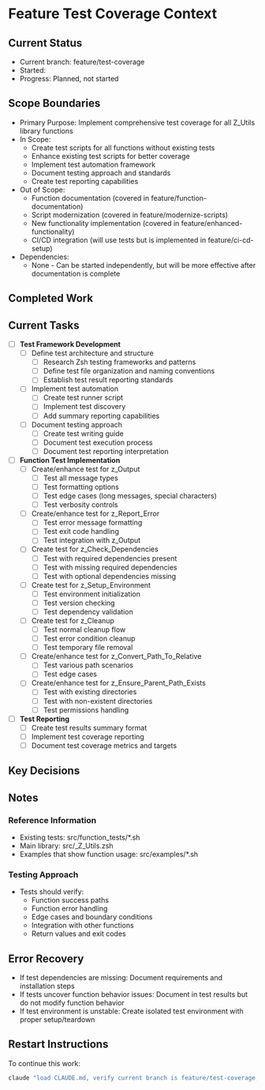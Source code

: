 # Feature Test Coverage Context

## Current Status
- Current branch: feature/test-coverage
- Started: <!-- Will be filled when branch is created -->
- Progress: Planned, not started

## Scope Boundaries
- Primary Purpose: Implement comprehensive test coverage for all Z_Utils library functions
- In Scope: 
  - Create test scripts for all functions without existing tests
  - Enhance existing test scripts for better coverage
  - Implement test automation framework
  - Document testing approach and standards
  - Create test reporting capabilities
- Out of Scope:
  - Function documentation (covered in feature/function-documentation)
  - Script modernization (covered in feature/modernize-scripts)
  - New functionality implementation (covered in feature/enhanced-functionality)
  - CI/CD integration (will use tests but is implemented in feature/ci-cd-setup)
- Dependencies:
  - None - Can be started independently, but will be more effective after documentation is complete

## Completed Work
<!-- No entries yet -->

## Current Tasks
- [ ] **Test Framework Development**
  - [ ] Define test architecture and structure
    - [ ] Research Zsh testing frameworks and patterns
    - [ ] Define test file organization and naming conventions
    - [ ] Establish test result reporting standards
  - [ ] Implement test automation
    - [ ] Create test runner script
    - [ ] Implement test discovery
    - [ ] Add summary reporting capabilities
  - [ ] Document testing approach
    - [ ] Create test writing guide
    - [ ] Document test execution process
    - [ ] Document test reporting interpretation

- [ ] **Function Test Implementation**
  - [ ] Create/enhance test for z_Output
    - [ ] Test all message types
    - [ ] Test formatting options
    - [ ] Test edge cases (long messages, special characters)
    - [ ] Test verbosity controls
  - [ ] Create/enhance test for z_Report_Error
    - [ ] Test error message formatting
    - [ ] Test exit code handling
    - [ ] Test integration with z_Output
  - [ ] Create test for z_Check_Dependencies
    - [ ] Test with required dependencies present
    - [ ] Test with missing required dependencies
    - [ ] Test with optional dependencies missing
  - [ ] Create test for z_Setup_Environment
    - [ ] Test environment initialization
    - [ ] Test version checking
    - [ ] Test dependency validation
  - [ ] Create test for z_Cleanup
    - [ ] Test normal cleanup flow
    - [ ] Test error condition cleanup
    - [ ] Test temporary file removal
  - [ ] Create/enhance test for z_Convert_Path_To_Relative
    - [ ] Test various path scenarios
    - [ ] Test edge cases
  - [ ] Create/enhance test for z_Ensure_Parent_Path_Exists
    - [ ] Test with existing directories
    - [ ] Test with non-existent directories
    - [ ] Test permissions handling

- [ ] **Test Reporting**
  - [ ] Create test results summary format
  - [ ] Implement test coverage reporting
  - [ ] Document test coverage metrics and targets

## Key Decisions
<!-- No entries yet -->

## Notes
### Reference Information
- Existing tests: src/function_tests/*.sh
- Main library: src/_Z_Utils.zsh
- Examples that show function usage: src/examples/*.sh

### Testing Approach
- Tests should verify:
  - Function success paths
  - Function error handling
  - Edge cases and boundary conditions
  - Integration with other functions
  - Return values and exit codes

## Error Recovery
- If test dependencies are missing: Document requirements and installation steps
- If tests uncover function behavior issues: Document in test results but do not modify function behavior
- If test environment is unstable: Create isolated test environment with proper setup/teardown

## Restart Instructions
To continue this work:
```bash
claude "load CLAUDE.md, verify current branch is feature/test-coverage, load appropriate context, and continue implementing Z_Utils tests"
```